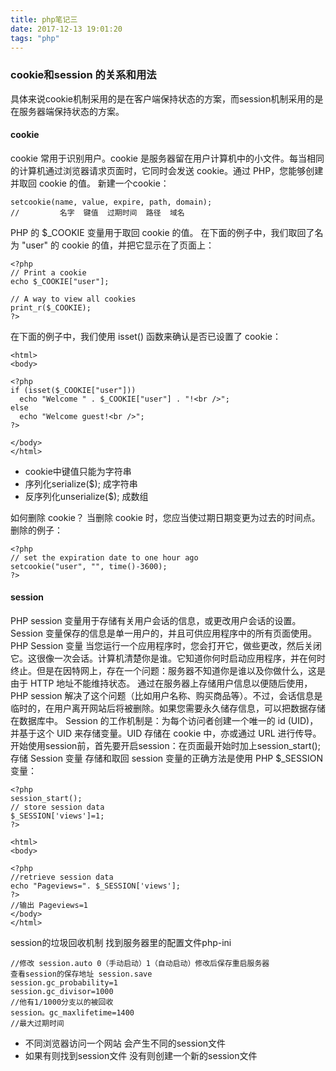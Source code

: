 ```yaml
---
title: php笔记三
date: 2017-12-13 19:01:20
tags: "php"
---
```

### cookie和session 的关系和用法

具体来说cookie机制采用的是在客户端保持状态的方案，而session机制采用的是在服务器端保持状态的方案。
#### cookie
cookie 常用于识别用户。cookie 是服务器留在用户计算机中的小文件。每当相同的计算机通过浏览器请求页面时，它同时会发送 cookie。通过 PHP，您能够创建并取回 cookie 的值。
新建一个cookie：
```
setcookie(name, value, expire, path, domain);
//         名字  键值  过期时间  路径  域名
```
PHP 的 $_COOKIE 变量用于取回 cookie 的值。
在下面的例子中，我们取回了名为 "user" 的 cookie 的值，并把它显示在了页面上：
```
<?php
// Print a cookie
echo $_COOKIE["user"];

// A way to view all cookies
print_r($_COOKIE);
?>
```
在下面的例子中，我们使用 isset() 函数来确认是否已设置了 cookie：
```
<html>
<body>

<?php
if (isset($_COOKIE["user"]))
  echo "Welcome " . $_COOKIE["user"] . "!<br />";
else
  echo "Welcome guest!<br />";
?>

</body>
</html>
```
- cookie中键值只能为字符串
- 序列化serialize($); 成字符串
- 反序列化unserialize($); 成数组

如何删除 cookie？
当删除 cookie 时，您应当使过期日期变更为过去的时间点。
删除的例子：
```
<?php 
// set the expiration date to one hour ago
setcookie("user", "", time()-3600);
?>
```

#### session
PHP session 变量用于存储有关用户会话的信息，或更改用户会话的设置。Session 变量保存的信息是单一用户的，并且可供应用程序中的所有页面使用。
PHP Session 变量
当您运行一个应用程序时，您会打开它，做些更改，然后关闭它。这很像一次会话。计算机清楚你是谁。它知道你何时启动应用程序，并在何时终止。但是在因特网上，存在一个问题：服务器不知道你是谁以及你做什么，这是由于 HTTP 地址不能维持状态。
通过在服务器上存储用户信息以便随后使用，PHP session 解决了这个问题（比如用户名称、购买商品等）。不过，会话信息是临时的，在用户离开网站后将被删除。如果您需要永久储存信息，可以把数据存储在数据库中。
Session 的工作机制是：为每个访问者创建一个唯一的 id (UID)，并基于这个 UID 来存储变量。UID 存储在 cookie 中，亦或通过 URL 进行传导。
开始使用session前，首先要开启session：在页面最开始时加上session_start();
存储 Session 变量
存储和取回 session 变量的正确方法是使用 PHP $_SESSION 变量：
```
<?php
session_start();
// store session data
$_SESSION['views']=1;
?>

<html>
<body>

<?php
//retrieve session data
echo "Pageviews=". $_SESSION['views'];
?>
//输出 Pageviews=1
</body>
</html>
```
session的垃圾回收机制
找到服务器里的配置文件php-ini
```
//修改 session.auto 0（手动启动）1（自动启动）修改后保存重启服务器
查看session的保存地址 session.save
session.gc_probability=1
session.gc_divisor=1000
//他有1/1000分支以的被回收
session。gc_maxlifetime=1400
//最大过期时间
```
- 不同浏览器访问一个网站 会产生不同的session文件
- 如果有则找到session文件 没有则创建一个新的session文件







